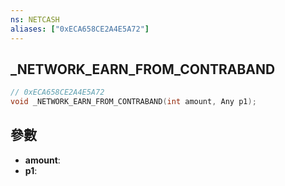 ```yaml
---
ns: NETCASH
aliases: ["0xECA658CE2A4E5A72"]
---
```

## _NETWORK_EARN_FROM_CONTRABAND

```c
// 0xECA658CE2A4E5A72
void _NETWORK_EARN_FROM_CONTRABAND(int amount, Any p1);
```


## 參數
* **amount**: 
* **p1**: 

